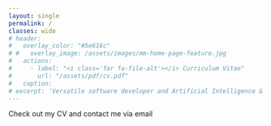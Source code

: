 ```yaml
---
layout: single
permalink: /
classes: wide
# header:
#   overlay_color: "#5e616c"
# #   overlay_image: /assets/images/mm-home-page-feature.jpg
#   actions:
#     - label: "<i class='far fa-file-alt'></i> Curriculum Vitae"
#       url: "/assets/pdf/cv.pdf"
#   caption:
# excerpt: 'Versatile software developer and Artificial Intelligence & Machine Learning specialist'
---
```

Check out my CV and contact me via email
